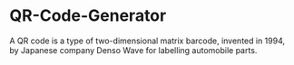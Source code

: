 # QR-Code-Generator
A QR code is a type of two-dimensional matrix barcode, invented in 1994, by Japanese company Denso Wave for labelling automobile parts.
